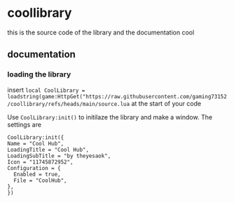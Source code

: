 # coollibrary

this is the source code of the library and the documentation
cool

## documentation


### loading the library
insert `local CoolLibrary = loadstring(game:HttpGet("https://raw.githubusercontent.com/gaming73152/coollibrary/refs/heads/main/source.lua` at the start of your code

Use `CoolLibrary:init()` to initilaze the library and make a window.
The settings are
```luau
CoolLibrary:init({
Name = "Cool Hub",
LoadingTitle = "Cool Hub",
LoadingSubTitle = "by theyesaok",
Icon = "11745872952",
Configuration = {
  Enabled = true,
  File = "CoolHub",
},
})
```
